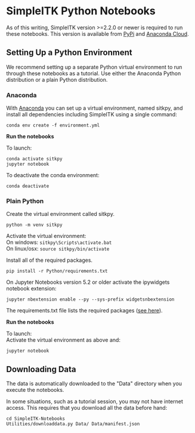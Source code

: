 # SimpleITK Python Notebooks

As of this writing, SimpleITK version >=2.2.0 or newer is required to run these notebooks. This version is available from [PyPi](https://pypi.python.org/pypi/SimpleITK) and [Anaconda Cloud](https://anaconda.org/simpleitk/simpleitk).

## Setting Up a Python Environment

We recommend setting up a separate Python virtual environment to run through these notebooks as a tutorial. Use either the Anaconda Python distribution or a plain Python distribution.

### Anaconda
With [Anaconda](https://www.continuum.io/) you can set up a virtual environment, named sitkpy, and install all dependencies including SimpleITK using a single command:
```
conda env create -f environment.yml
```
**Run the notebooks**

To launch:
```
conda activate sitkpy
jupyter notebook
```

To deactivate the conda environment:
```
conda deactivate
````

### Plain Python

Create the virtual environment called sitkpy.
```
python -m venv sitkpy
```

Activate the virtual environment:  
On windows: ```sitkpy\Scripts\activate.bat```  
On linux/osx: ```source sitkpy/bin/activate```

Install all of the required packages.
```
pip install -r Python/requirements.txt
```

On Jupyter Notebooks version 5.2 or older activate the ipywidgets notebook extension:
```
jupyter nbextension enable --py --sys-prefix widgetsnbextension
```

The requirements.txt file lists the required packages ([see here](requirements.txt)).

**Run the notebooks**

To launch:  
Activate the virtual environment as above and:
```
jupyter notebook
```

## Downloading Data

The data is automatically downloaded to the "Data" directory when you execute the notebooks.

In some situations, such as a tutorial session, you may not have internet access. This requires that you download all the data before hand:
```
cd SimpleITK-Notebooks
Utilities/downloaddata.py Data/ Data/manifest.json
```